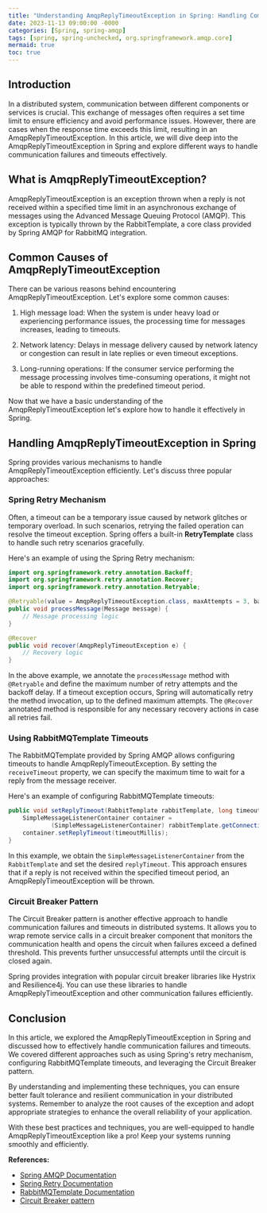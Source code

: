```yaml
---
title: "Understanding AmqpReplyTimeoutException in Spring: Handling Communication Failures and Timeouts like a Pro"
date: 2023-11-13 09:00:00 -0000
categories: [Spring, spring-amqp]
tags: [spring, spring-unchecked, org.springframework.amqp.core]
mermaid: true
toc: true
---
```


## Introduction

In a distributed system, communication between different components or services is crucial. This exchange of messages often requires a set time limit to ensure efficiency and avoid performance issues. However, there are cases when the response time exceeds this limit, resulting in an AmqpReplyTimeoutException. In this article, we will dive deep into the AmqpReplyTimeoutException in Spring and explore different ways to handle communication failures and timeouts effectively.

## What is AmqpReplyTimeoutException?

AmqpReplyTimeoutException is an exception thrown when a reply is not received within a specified time limit in an asynchronous exchange of messages using the Advanced Message Queuing Protocol (AMQP). This exception is typically thrown by the RabbitTemplate, a core class provided by Spring AMQP for RabbitMQ integration.

## Common Causes of AmqpReplyTimeoutException

There can be various reasons behind encountering AmqpReplyTimeoutException. Let's explore some common causes:

1. High message load: When the system is under heavy load or experiencing performance issues, the processing time for messages increases, leading to timeouts.

2. Network latency: Delays in message delivery caused by network latency or congestion can result in late replies or even timeout exceptions.

3. Long-running operations: If the consumer service performing the message processing involves time-consuming operations, it might not be able to respond within the predefined timeout period.

Now that we have a basic understanding of the AmqpReplyTimeoutException let's explore how to handle it effectively in Spring.

## Handling AmqpReplyTimeoutException in Spring

Spring provides various mechanisms to handle AmqpReplyTimeoutException efficiently. Let's discuss three popular approaches:

### Spring Retry Mechanism

Often, a timeout can be a temporary issue caused by network glitches or temporary overload. In such scenarios, retrying the failed operation can resolve the timeout exception. Spring offers a built-in **RetryTemplate** class to handle such retry scenarios gracefully.

Here's an example of using the Spring Retry mechanism:

```java
import org.springframework.retry.annotation.Backoff;
import org.springframework.retry.annotation.Recover;
import org.springframework.retry.annotation.Retryable;

@Retryable(value = AmqpReplyTimeoutException.class, maxAttempts = 3, backoff = @Backoff(delay = 1000))
public void processMessage(Message message) {
    // Message processing logic
}

@Recover
public void recover(AmqpReplyTimeoutException e) {
    // Recovery logic
}
```

In the above example, we annotate the `processMessage` method with `@Retryable` and define the maximum number of retry attempts and the backoff delay. If a timeout exception occurs, Spring will automatically retry the method invocation, up to the defined maximum attempts. The `@Recover` annotated method is responsible for any necessary recovery actions in case all retries fail.

### Using RabbitMQTemplate Timeouts

The RabbitMQTemplate provided by Spring AMQP allows configuring timeouts to handle AmqpReplyTimeoutException. By setting the `receiveTimeout` property, we can specify the maximum time to wait for a reply from the message receiver.

Here's an example of configuring RabbitMQTemplate timeouts:

```java
public void setReplyTimeout(RabbitTemplate rabbitTemplate, long timeoutMillis) {
    SimpleMessageListenerContainer container =
            (SimpleMessageListenerContainer) rabbitTemplate.getConnectionFactory().getContainer();
    container.setReplyTimeout(timeoutMillis);
}
```

In this example, we obtain the `SimpleMessageListenerContainer` from the `RabbitTemplate` and set the desired `replyTimeout`. This approach ensures that if a reply is not received within the specified timeout period, an AmqpReplyTimeoutException will be thrown.

### Circuit Breaker Pattern

The Circuit Breaker pattern is another effective approach to handle communication failures and timeouts in distributed systems. It allows you to wrap remote service calls in a circuit breaker component that monitors the communication health and opens the circuit when failures exceed a defined threshold. This prevents further unsuccessful attempts until the circuit is closed again.

Spring provides integration with popular circuit breaker libraries like Hystrix and Resilience4j. You can use these libraries to handle AmqpReplyTimeoutException and other communication failures efficiently.

## Conclusion

In this article, we explored the AmqpReplyTimeoutException in Spring and discussed how to effectively handle communication failures and timeouts. We covered different approaches such as using Spring's retry mechanism, configuring RabbitMQTemplate timeouts, and leveraging the Circuit Breaker pattern. 

By understanding and implementing these techniques, you can ensure better fault tolerance and resilient communication in your distributed systems. Remember to analyze the root causes of the exception and adopt appropriate strategies to enhance the overall reliability of your application.

With these best practices and techniques, you are well-equipped to handle AmqpReplyTimeoutException like a pro! Keep your systems running smoothly and efficiently.

**References:**

- [Spring AMQP Documentation](https://docs.spring.io/spring-amqp/docs/current/reference/html/)
- [Spring Retry Documentation](https://docs.spring.io/spring-retry/docs/1.3.1/reference/html/)
- [RabbitMQTemplate Documentation](https://docs.spring.io/spring-amqp/docs/current/api/org/springframework/amqp/rabbit/core/RabbitTemplate.html)
- [Circuit Breaker pattern](https://docs.microsoft.com/en-us/azure/architecture/patterns/circuit-breaker)
